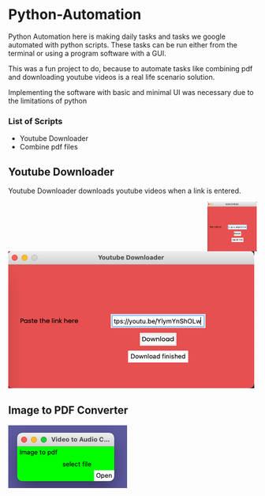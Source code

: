 # Python-Automation

Python Automation here is making daily tasks and tasks we google automated with python scripts.
These tasks can be run either from the terminal or using a program software with a GUI.

This was a fun project to do, because to automate tasks like combining pdf and downloading youtube videos is a real life scenario solution.

Implementing the software with basic and minimal UI was necessary due to the limitations of python

### List of Scripts

* Youtube Downloader
* Combine pdf files






## Youtube Downloader

Youtube Downloader downloads youtube videos when a link is entered.

<img align="right" width="100" height="100" src="https://github.com/ajay-pk/Python-Automation/blob/main/images/1.png">

![alt text](https://github.com/ajay-pk/Python-Automation/blob/main/images/1.png)

## Image to PDF Converter
![alt text](https://github.com/ajay-pk/Python-Automation/blob/main/images/Screenshot%202021-07-27%20at%205.00.40%20PM.png)
